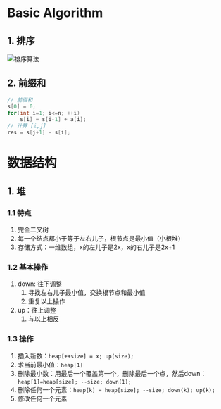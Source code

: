 # Basic Algorithm

## 1. 排序

![排序算法](..\..\source\排序算法.jpg)

## 2. 前缀和
```C++
// 前缀和
s[0] = 0;
for(int i=1; i<=n; ++i)
    s[i] = s[i-1] + a[i];
// 计算 [i,j]
res = s[j+1] - s[i];
```

# 数据结构

## 1. 堆

### 1.1 特点

1. 完全二叉树
2. 每一个结点都小于等于左右儿子，根节点是最小值（小根堆）
3. 存储方式：一维数组，x的左儿子是2x，x的右儿子是2x+1

### 1.2 基本操作

1. down: 往下调整
   1. 寻找左右儿子最小值，交换根节点和最小值
   2. 重复以上操作
2. up：往上调整
   1. 与以上相反

### 1.3 操作

1. 插入新数：`heap[++size] = x; up(size);`
2. 求当前最小值：`heap[1]`
3. 删除最小数：用最后一个覆盖第一个，删除最后一个点，然后down：`heap[1]=heap[size]; --size; down(1);`
4. 删除任何一个元素：`heap[k] = heap[size]; --size; down(k); up(k);`
5. 修改任何一个元素